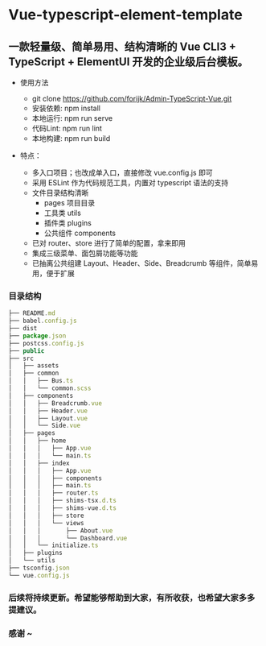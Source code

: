 # Vue-typescript-element-template

## 一款轻量级、简单易用、结构清晰的 Vue CLI3 + TypeScript + ElementUI 开发的企业级后台模板。

- 使用方法
  - git clone https://github.com/forijk/Admin-TypeScript-Vue.git
  - 安装依赖: npm install
  - 本地运行: npm run serve
  - 代码Lint: npm run lint
  - 本地构建: npm run build

- 特点：
  - 多入口项目；也改成单入口，直接修改 vue.config.js 即可
  - 采用 ESLint 作为代码规范工具，内置对 typescript 语法的支持
  - 文件目录结构清晰
    - pages 项目目录
    - 工具类 utils
    - 插件类 plugins
    - 公共组件 components
  - 已对 router、store 进行了简单的配置，拿来即用
  - 集成三级菜单、面包屑功能等功能
  - 已抽离公共组建 Layout、Header、Side、Breadcrumb 等组件，简单易用，便于扩展

### 目录结构

```javascript
├── README.md
├── babel.config.js
├── dist
├── package.json
├── postcss.config.js
├── public
├── src
│   ├── assets
│   ├── common
│   │   ├── Bus.ts
│   │   └── common.scss
│   ├── components
│   │   ├── Breadcrumb.vue
│   │   ├── Header.vue
│   │   ├── Layout.vue
│   │   └── Side.vue
│   ├── pages
│   │   ├── home
│   │   │   ├── App.vue
│   │   │   └── main.ts
│   │   ├── index
│   │   │   ├── App.vue
│   │   │   ├── components
│   │   │   ├── main.ts
│   │   │   ├── router.ts
│   │   │   ├── shims-tsx.d.ts
│   │   │   ├── shims-vue.d.ts
│   │   │   ├── store
│   │   │   └── views
│   │   │       ├── About.vue
│   │   │       └── Dashboard.vue
│   │   └── initialize.ts
│   ├── plugins
│   └── utils
├── tsconfig.json
└── vue.config.js
```

### 后续将持续更新。希望能够帮助到大家，有所收获，也希望大家多多提建议。

### 感谢 ~
